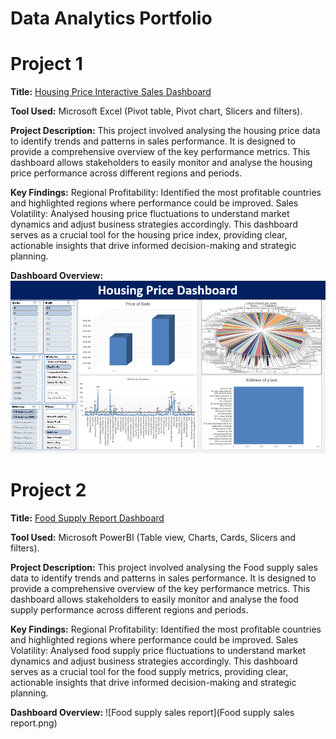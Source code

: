# Data Analytics Portfolio
# Project 1

**Title:** [Housing Price Interactive Sales Dashboard](https://github.com/Jamesdonuch/Jamesdonuch.github.io/blob/main/Housing%20Price%20Sales%20Dashboard.png)

**Tool Used:** Microsoft Excel (Pivot table, Pivot chart, Slicers and filters).

**Project Description:** This project involved analysing the housing price data to identify trends and patterns in sales performance. It is designed to provide a comprehensive overview of the key performance metrics. This dashboard allows stakeholders to easily monitor and analyse the housing price performance across different regions and periods.

**Key Findings:** Regional Profitability: Identified the most profitable countries and highlighted regions where performance could be improved. Sales Volatility: Analysed housing price fluctuations to understand market dynamics and adjust business strategies accordingly. This dashboard serves as a crucial tool for the housing price index, providing clear, actionable insights that drive informed decision-making and strategic planning.

**Dashboard Overview:**
![HousingPrice](HousingPrice.png)

# Project 2

**Title:** [Food Supply Report Dashboard](https://github.com/Jamesdonuch/Jamesdonuch.github.io/blob/main/Food%20supply%20report%20dashboard.pbix)

**Tool Used:** Microsoft PowerBI (Table view, Charts, Cards, Slicers and filters).

**Project Description:** This project involved analysing the Food supply sales data to identify trends and patterns in sales performance. It is designed to provide a comprehensive overview of the key performance metrics. This dashboard allows stakeholders to easily monitor and analyse the food supply performance across different regions and periods.

**Key Findings:** Regional Profitability: Identified the most profitable countries and highlighted regions where performance could be improved. Sales Volatility: Analysed food supply price fluctuations to understand market dynamics and adjust business strategies accordingly. This dashboard serves as a crucial tool for the food supply metrics, providing clear, actionable insights that drive informed decision-making and strategic planning.

**Dashboard Overview:**
![Food supply sales report](Food supply sales report.png)


